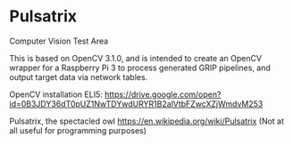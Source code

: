 # Pulsatrix
Computer Vision Test Area

This is based on OpenCV 3.1.0, and is intended to create an OpenCV wrapper for a Raspberry Pi 3 to process generated GRIP pipelines, and output target data via network tables.

OpenCV installation ELI5:
https://drive.google.com/open?id=0B3JDY36dT0pUZ1NwTDYwdURYR1B2alVtbFZwcXZjWmdvM253

Pulsatrix, the spectacled owl
https://en.wikipedia.org/wiki/Pulsatrix
(Not at all useful for programming purposes)

